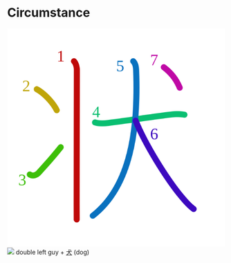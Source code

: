 # Circumstance
![72b6](../Kanji/kanji-colorize/72b6.svg)
![](http://www.kanjidamage.com/assets/radsmall/twodicks-af32ffb3e4cd232d3c0faee7316c346055f2fa52ba5fbcd9e897fb29b93f3217.jpg) double left guy +  [犬](犬.md) (dog) 